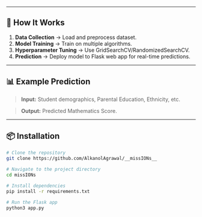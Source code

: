 
---

## 🚀 How It Works
1. **Data Collection** → Load and preprocess dataset.  
2. **Model Training** → Train on multiple algorithms.  
3. **Hyperparameter Tuning** → Use GridSearchCV/RandomizedSearchCV.  
4. **Prediction** → Deploy model to Flask web app for real-time predictions.

---

## 📊 Example Prediction
> **Input:** Student demographics, Parental Education, Ethnicity, etc.

> **Output:** Predicted Mathematics Score.

---

## 📦 Installation
```bash
# Clone the repository
git clone https://github.com/AlkanolAgrawal/__missIONs__

# Navigate to the project directory
cd missIONs

# Install dependencies
pip install -r requirements.txt

# Run the Flask app
python3 app.py
